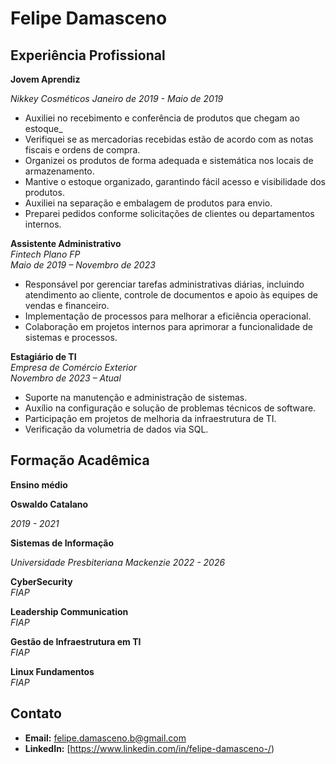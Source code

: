# Felipe Damasceno

## Experiência Profissional

**Jovem Aprendiz**

_Nikkey Cosméticos_
_Janeiro de 2019 - Maio de 2019_

- Auxiliei no recebimento e conferência de produtos que chegam ao estoque_
- Verifiquei se as mercadorias recebidas estão de acordo com as notas fiscais e ordens de compra.
- Organizei os produtos de forma adequada e sistemática nos locais de armazenamento.
- Mantive o estoque organizado, garantindo fácil acesso e visibilidade dos produtos.
- Auxiliei na separação e embalagem de produtos para envio.
- Preparei pedidos conforme solicitações de clientes ou departamentos internos.

**Assistente Administrativo**  
_Fintech Plano FP_  
_Maio de 2019 – Novembro de 2023_

- Responsável por gerenciar tarefas administrativas diárias, incluindo atendimento ao cliente, controle de documentos e apoio às equipes de vendas e financeiro.
- Implementação de processos para melhorar a eficiência operacional.
- Colaboração em projetos internos para aprimorar a funcionalidade de sistemas e processos.

**Estagiário de TI**  
_Empresa de Comércio Exterior_  
_Novembro de 2023 – Atual_

- Suporte na manutenção e administração de sistemas.
- Auxílio na configuração e solução de problemas técnicos de software.
- Participação em projetos de melhoria da infraestrutura de TI.
- Verificação da volumetria de dados via SQL.

## Formação Acadêmica

**Ensino médio**

**Oswaldo Catalano**

_2019 - 2021_

**Sistemas de Informação**

_Universidade Presbiteriana Mackenzie_
_2022 - 2026_

**CyberSecurity**  
_FIAP_

**Leadership Communication**  
_FIAP_

**Gestão de Infraestrutura em TI**  
_FIAP_

**Linux Fundamentos**  
_FIAP_

## Contato

- **Email:** felipe.damasceno.b@gmail.com
- **LinkedIn:** [https://www.linkedin.com/in/felipe-damasceno-/)
